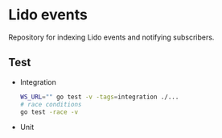 # Lido events

Repository for indexing Lido events and notifying subscribers.

## Test

- Integration

    ```bash
    WS_URL="" go test -v -tags=integration ./...  
    # race conditions
    go test -race -v

    ```


- Unit